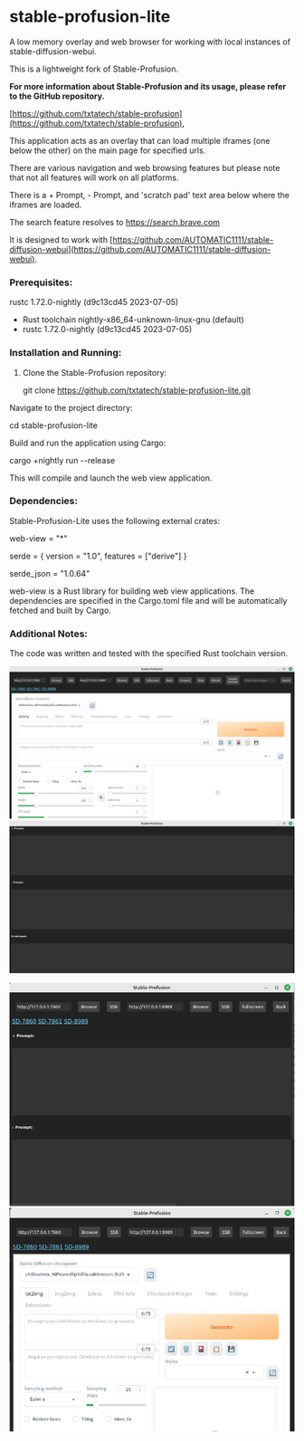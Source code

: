 # stable-profusion-lite
A low memory overlay and web browser for working with local instances of stable-diffusion-webui. 

This is a lightweight fork of Stable-Profusion. 

**For more information about Stable-Profusion and its usage, please refer to the GitHub repository.**

[https://github.com/txtatech/stable-profusion](https://github.com/txtatech/stable-profusion),

This application acts as an overlay that can load multiple iframes (one below the other) on the main page for specified urls.

There are various navigation and web browsing features but please note that not all features will work on all platforms. 

There is a + Prompt, - Prompt, and 'scratch pad' text area below where the iframes are loaded.

The search feature resolves to https://search.brave.com

It is designed to work with [https://github.com/AUTOMATIC1111/stable-diffusion-webui](https://github.com/AUTOMATIC1111/stable-diffusion-webui).

### Prerequisites:

rustc 1.72.0-nightly (d9c13cd45 2023-07-05)

- Rust toolchain nightly-x86_64-unknown-linux-gnu (default)
- rustc 1.72.0-nightly (d9c13cd45 2023-07-05)



### Installation and Running:

1. Clone the Stable-Profusion repository:


   git clone https://github.com/txtatech/stable-profusion-lite.git

Navigate to the project directory:

cd stable-profusion-lite

Build and run the application using Cargo:

cargo +nightly run --release

This will compile and launch the web view application.

### Dependencies:

Stable-Profusion-Lite uses the following external crates:

web-view = "*"

serde = { version = "1.0", features = ["derive"] }

serde_json = "1.0.64"

web-view is a Rust library for building web view applications.
The dependencies are specified in the Cargo.toml file and will be automatically fetched and built by Cargo.

### Additional Notes:

The code was written and tested with the specified Rust toolchain version.

![Example Image 1](https://github.com/txtatech/stable-profusion/blob/main/s-p-Example-1.png)
![Example Image 2](https://github.com/txtatech/stable-profusion/blob/main/s-p-Example-2.png)

![Small Window Example Image 1](https://github.com/txtatech/stable-profusion/blob/main/s-p1.png)
![Small Window Example Image 2](https://github.com/txtatech/stable-profusion/blob/main/s-p2.png)
